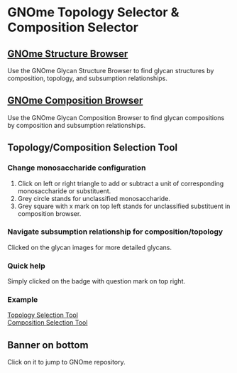 # GNOme Topology Selector & Composition Selector

## [GNOme Structure Browser](https://gnome.glyomics.org/StructureBrowser.html)
Use the GNOme Glycan Structure Browser to find glycan structures by composition, topology, and subsumption relationships.
## [GNOme Composition Browser](https://gnome.glyomics.org/CompositionBrowser.html)
Use the GNOme Glycan Composition Browser to find glycan compositions by composition and subsumption relationships.

## Topology/Composition Selection Tool
### Change monosaccharide configuration
1. Click on left or right triangle to add or subtract a unit of corresponding monosaccharide or substituent.
2. Grey circle stands for unclassified monosaccharide.
3. Grey square with x mark on top left stands for unclassified substituent in composition browser.

### Navigate subsumption relationship for composition/topology
Clicked on the glycan images for more detailed glycans.

### Quick help
Simply clicked on the badge with question mark on top right.

### Example
[Topology Selection Tool](https://gnome.glyomics.org/StructureBrowser.html?GlcNAc=2&HexNAc=2)
<br>
[Composition Selection Tool](https://gnome.glyomics.org/CompositionBrowser.html?GlcNAc=2&HexNAc=2)

## Banner on bottom
Click on it to jump to GNOme repository.